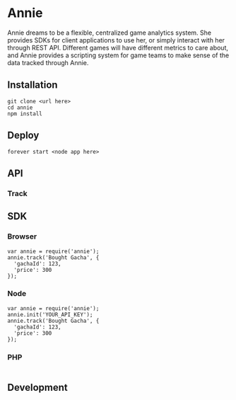 # Annie

Annie dreams to be a flexible, centralized game analytics system.
She provides SDKs for client applications to use her, or simply interact with her through REST API.
Different games will have different metrics to care about, and Annie provides a scripting system for game teams to make sense of the data tracked through
Annie.

## Installation

```
git clone <url here>
cd annie
npm install
```

## Deploy
```
forever start <node app here>
```

## API

### Track

## SDK

### Browser

```
var annie = require('annie');
annie.track('Bought Gacha', {
  'gachaId': 123,
  'price': 300
});
```

### Node

```
var annie = require('annie');
annie.init('YOUR_API_KEY');
annie.track('Bought Gacha', {
  'gachaId': 123,
  'price': 300
});
```

### PHP

```
```

## Development